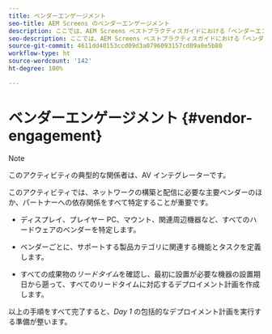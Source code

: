 ```yaml
---
title: ベンダーエンゲージメント
seo-title: AEM Screens のベンダーエンゲージメント
description: ここでは、AEM Screens ベストプラクティスガイドにおける「ベンダーエンゲージメント」について説明します
seo-description: ここでは、AEM Screens ベストプラクティスガイドにおける「ベンダーエンゲージメント」について説明します
source-git-commit: 4611dd40153ccd09d3a0796093157cd09a8e5b80
workflow-type: ht
source-wordcount: '142'
ht-degree: 100%

---
```



# ベンダーエンゲージメント {#vendor-engagement}

>[!NOTE]
>このアクティビティの典型的な関係者は、AV インテグレーターです。

このアクティビティでは、ネットワークの構築と配信に必要な主要ベンダーのほか、パートナーへの依存関係をすべて特定することが重要です。

* ディスプレイ、プレイヤー PC、マウント、関連周辺機器など、すべてのハードウェアのベンダーを特定します。

* ベンダーごとに、サポートする製品カテゴリに関連する機能とタスクを定義します。

* すべての成果物の&#x200B;*リードタイム*&#x200B;を確認し、最初に設置が必要な機器の設置期日から遡って、すべてのリードタイムに対応するデプロイメント計画を作成します。

以上の手順をすべて完了すると、*Day 1* の包括的なデプロイメント計画を実行する準備が整います。
